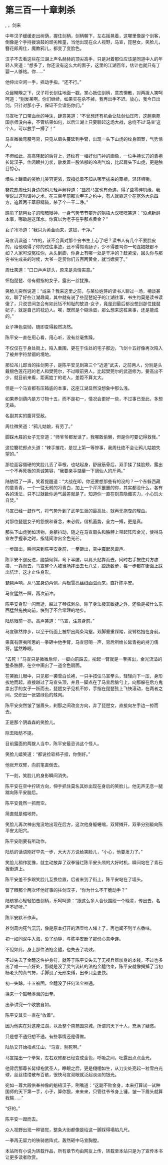 # 第三百一十章刺杀
,  ，剑来
   中年汉子缓缓走出树荫，握住剑柄，剑柄朝下，左右摇晃着，这哪里像是个剑客，倒像是个手持拨浪鼓的顽劣稚童，当他出现在众人视野，马宣，琵琶女，笑脸儿，簪花郎周仕，魔教鸦儿，都变了变脸色。
   汉子不去看这些在江湖上声名赫赫的顶尖高手，只是对着那位应该是同道中人的年轻人笑道：“想多了，你还没有这么大的面子，这里的江湖百年，估计也就只有丁婴一人够格。你……”
   他伸出空闲一手，摇动手指，“还不行。”
   众目睽睽之下，汉子将长剑往地面一戳，掌心抵住剑柄，意态懒散，对两拨人笑呵呵道：“别发呆啊，你们继续，如果实在杀不掉，我再出手不迟。放心，我今日出剑，只针对那小子，保证不会误伤你们。”
   马宣吐了口带血丝的唾沫，肆意笑道：“不曾想还有机会让陆剑仙压阵，这趟南苑国京师没白来，不管结果如何，以后江湖上只要聊起这场大战，总绕不过‘马宣’这个人，可以放手一搏了！”
   马宣微微弯腰弓背，只见从肩头蔓延到手臂，出现一头下山虎的纹身图案，气势惊人。
   不但如此，高高隆起的后背上，还纹有一幅好似门神的画像，一位手持长刀的青袍长髯汉子，作闭眼拄刀状，散发着一股浓郁的冷冽气焰，比起肩头下山虎，更是触目惊心。
   墙头上蹲着的笑脸儿笑容更浓，双指捻着不知从哪里拔来的草根，轻轻咀嚼。
   簪花郎周仕对身边的鸦儿轻声解释道：“显然马宣也有奇遇，得了些零碎机缘。我爹说过这叫请神之术，在三百年前那次甲子之约中，有人就靠这个在塞外大杀四方，追着两千草原精骑，杀了个一干二净。”
   瞧见了琵琶女子的晦暗眼神，一身气势节节攀升的魁梧大汉嘿嘿笑道：“没点新鲜本事，哪敢趟这浑水。你真以为老子在乎那点黄金？”
   女子冷冷道：“我只为黄金而来，这钱，干净。”
   马宣讥讽道：“咋的，该不会真对那个穷书生上心了吧？读书人有几个不要脸皮的，给他晓得了你的过往事迹，还不得悔青肠子，少不得要骂你一句连娼妓都不如？人家可没冤枉你，从头到脚，你身上有哪一处是干净的？赶紧滚，回头你与那穷书生成亲的时候，大爷一定赏你们五百两黄金，就当嫖资了。”
   周仕笑道：“口口声声姘头，原来是真情实意。”
   怀抱琵琶、带有假指的女子，露出一丝犹豫。
   笑脸儿突然说道：“成亲？我来这里之前，与某位姓蒋的读书人聊过一场，相谈甚欢，聊了好些江湖趣闻，其中就有说了些琵琶妃子的江湖往事，书生约莫是读书读傻了，只说世间怎会有如此恬不知耻的放浪-女子，竟是到最后都没想到那位琵琶妃子，就是自己的枕边人。唉，既然是个糊涂蛋，那么想来这桩亲事，还是能成的。”
   女子神色哀恸，随即变得毅然决然。
   陈平安一直在用心看，用心听，没有丝毫焦躁。
   不仅仅在于身处街上，陷入重围，更在于住处的宅子那边，飞剑十五好像再次陷入了被井字符禁锢的境地。
   那位吊儿郎当的拄剑男子，是陈平安见到第三个“近道”武夫，之前两人，分别是头戴银色莲花冠的老人和樊莞尔，不过眼前男人，比起樊莞尔的武道修为，要高出不少，就目前来看，距离姓丁的老人，差距不算太大。
   但是一个马宣都有压箱底的本事，这座江湖显然没想象中那么浅。
   如果养剑葫内是方寸物十五，而不是初一，情况会更好一些，不过事已至此，多想无益。
   名副其实的腹背受敌。
   周仕微笑道：“鸦儿姑娘，有劳了。”
   脚踩木屐的女子无奈道：“师爷爷都发话了，我哪敢偷懒，但是你可要记得救我。”
   这位簪花郎点头道：“辣手摧花，是世上第一等惨事，我周仕绝不会让鸦儿姑娘失望的。”
   那位面容僵硬的笑脸儿丢了草根，也站起身，舒展筋骨后，双手揉了揉脸颊，露出一个不再死板的真诚笑容，“我要亲手掂量一下谪仙人的斤两。”
   陆舫喂了一声，笑着提醒道：“大战在即，你还要想那些有的没的？一个东躲西藏的童青青，一个一往无前的冯青白，加上一个浑浑噩噩的你，其实都没什么，各有各的活法，只不过就数你运气最差就是了。知道你一直在刻意隐藏实力，小心玩火自焚。”
   马宣已经一鼓作气，将气势升到了武学生涯的最高处，就再无拖曳的理由。
   对那位琵琶女子的怨恨和眷念，未必假，借机蓄势，全力一搏，更是真。
   那头下山虎犹如活物，身躯抖动，随之在马宣肩头和胳膊上带起阵阵金光，使得马宣左手握拳之时，指缝间渗出金色光芒。
   一步踏出，瞬间来到陈平安身前，一拳砸出，空中震起风雷声。
   陈平安不退反进，脑袋倾斜，弯下半腰，以肩头贴靠而去，同时右手按住对方膝撞，一靠而去，马宣整个人被当场摔出去七八丈，踉跄数步，每一步都在街面上踩出坑洼，这才止住身形。
   琵琶声响，从马宣身边两侧，两根雪亮丝线画弧而来，直扑陈平安。
   马宣猛然一踩，再次前冲。
   陈平安身形一闪而逝，躲过了琴弦刺杀，除了身法极其敏捷之外，还像是被什么东西猛然拖拽向前，快到了不合常理的地步。
   陆舫眼前一亮，高声笑道：“马宣，注意身前。”
   马宣骤然停步，以至于街面上被犁出两条沟壑，双脚重重踩踏，双臂格挡在身前。
   果真有匪夷所思的一拳砸中他手臂，马宣怒喝一声，背后所绘长髯青袍的持刀儒将，猛然睁眼。
   “去死！”马宣只是微微后仰，一脚向前踩去，抡起一臂就是一拳挥出，金光流溢的整条胳膊，在空中画出了一道金色扇面。
   在笑脸儿眼中，只见那一袭雪白长袍，一只手按住马宣拳头，轻轻向下一压，身形拔地而起，直接越过了马宣头顶，并且一脚点在了马宣后脑勺上，向那躲在后方鬼祟出手的女子一跃而去，琵琶女子见机不妙，手指在琵琶弦上飞快滚动，在两者之间，交织出一张碧绿色的蛛网。
   陈平安突然皱了皱眉头，刹那之间改变方向，弃了琵琶女，直接向左手边一掠而去。
   正是那个阴森森的笑脸儿。
   除去陆舫不提。
   目前露面的两拨人当中，陈平安最忌讳这个怪人。
   笑脸儿嬉笑道：“都说捡软柿子捏，你倒好。”
   他张开双臂，向前笔直倒去。
   下一刻，笑脸儿的身影瞬间消失。
   陈平安在空中拧转方向，伸手抓住莫名其妙出现在身后的笑脸儿，他无声无息一腿踹向陈平安脑后。
   陈平安竟然一抓而空。
   简直就是缩地符。
   笑脸儿再次神出鬼没地出现在后方，这次他身躯蜷缩，双臂摊开，双拳分别敲向陈平安太阳穴。
   陈平安刚要有所动作。
   陆舫的话语刚好早先一步，大大方方说给笑脸儿，“小心，他要发力了。”
   笑脸儿稍作犹豫，就主动放弃了双拳锤烂陈平安头颅的大好时机，瞬间站在了青石板街道上。
   陈平安差不多跟笑脸儿互换位置，后者来到了街上，陈平安站在了墙头。
   瞥了眼那个两次坏他好事的拄剑汉子，“你为什么不干脆动手？”
   陆舫掌心轻轻拍击剑柄，乐呵呵道：“跟这么多人合伙围殴一个晚辈，传出去，名声不好听。”
   陈平安默不作声。
   养剑葫内死气沉沉，像是原本打开的酒壶给人堵上了，再也闻不到半点香味。
   初一如同泥牛入海，没了动静，与陈平安断了那份心意牵连。
   不但如此，身上那件法袍金醴，也失去了功效。
   不过失去了金醴这件护身符，就等于陈平安失去了无视兵器加身的本钱，不过也多出了唯一一点好处，那就是没了灵气流转的法袍金醴约束，陈平安就像揭掉了当初杨老头的真气符，手脚没了无形束缚，出拳只会更快。
   初一失踪，十五被困，金醴没了任何法宝神通。
   换来一个酣畅淋漓的出拳。
   出拳讲究一个收放自如。
   陈平安其实一直在“收着”。
   因为他实在对这座江湖，以及整个南苑国京城，所谓的天下十人，充满了疑惑。
   只是想不通归想不通，有些事情还是得做。
   陆舫又开始指点江山，“马宣，别死啊。”
   马宣摆出一个拳架，左右双臂都已经变成金色，呼吸之间，吐露出点点金光。
   他背后那尊长髯绿袍武圣人，睁眼之后，更是栩栩如生，从刀尖处亮起一粒雪白光球，丝丝缕缕散布百骸，很快马宣双眼就泛起淡淡的银光。
   宛如一尊大殿供奉神像的魁梧汉子，咧嘴道：“这副不败金身，本来打算试一试种国师的天下第一手，小子，算你狠，来来来，只管往爷爷身上锤，皱一下眉头就算我输……”
   “好的。”
   陈平安一蹬而去。
   众人视野出现一种错觉，整条大街都像是给这一脚踩得塌陷几尺。
   一拳再无留力的铁骑凿阵式，轰然砸中马宣胸膛。
  本站所有小说为转载作品，所有章节均由网友上传，转载至本站只是为了宣传本书让更多读者欣赏。